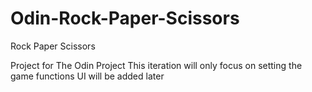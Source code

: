 # Odin-Rock-Paper-Scissors
Rock Paper Scissors

Project for The Odin Project
This iteration will only focus on setting the game functions
UI will be added later
